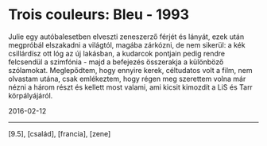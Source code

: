 # Trois couleurs: Bleu - 1993

Julie egy autóbalesetben elveszti zeneszerző férjét és lányát, ezek után megpróbál elszakadni a világtól, magába zárkózni, de nem sikerül: a kék csillárdísz ott lóg az új lakásban, a kudarcok pontjain pedig rendre felcsendül a szimfónia - majd a befejezés összerakja a különböző szólamokat. Meglepődtem, hogy ennyire kerek, céltudatos volt a film, nem olvastam utána, csak emlékeztem, hogy régen meg szerettem volna már nézni a három részt és kellett most valami, ami kicsit kimozdít a LiS és Tarr körpályájáról.

2016-02-12 

----

[9.5], [család], [francia], [zene]